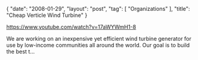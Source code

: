 {
   "date": "2008-01-29",
   "layout": "post",
   "tag": [
      "Organizations"
   ],
   "title": "Cheap Verticle Wind Turbine"
}

https://www.youtube.com/watch?v=17aWYWmH1-8  

We are working on an inexpensive yet efficient wind turbine generator for use by low-income communities all around the world. Our goal is to build the best t...